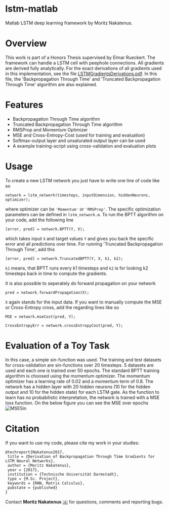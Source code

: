 # lstm-matlab
Matlab LSTM deep learning framework by Moritz Nakatenus.

Overview
=========
This work is part of a Honors Thesis supervised by Elmar Rueckert. The framework can handle a LSTM cell with peephole connections. All gradients are derived fully analytically. For the exact derivations of all gradients used in this implementation, see the file [LSTMGradientsDerivations.pdf](LSTMGradientsDerivations.pdf). In this file, the 'Backpropagation Through Time' and 'Truncated Backpropagation Through Time' algorithm are also explained.

Features
=========
* Backpropagation Through Time algorithm
* Truncated Backpropagation Through Time algorithm
* RMSProp and Momentum Optimizer
* MSE and Cross-Entropy-Cost (used for training and evaluation)
* Softmax-output layer and unsaturated output layer can be used
* A example training-script using cross-validation and evaluation plots

Usage
======
To create a new LSTM network you just have to write one line of code like so

`network = lstm_network(timesteps, inputDimension, hiddenNeurons, optimizer);`

where optimizer can be `'Momentum'` or `'RMSProp'`. The specific optimization parameters can be defined in `lstm_network.m`. To run the BPTT algorithm on your code, add the following line

`[error, pred] = network.BPTT(Y, X);`

which takes input `X` and target values `Y` and gives you back the specific error and all predictions over time. For running 'Truncated Backpropagation Through Time', add this

`[error, pred] = network.TruncatedBPTT(Y, X, k1, k2);`

`k1` means, that BPTT runs every k1 timesteps and `k2` is for looking k2 timesteps back in time to compute the gradients.

It is also possible to seperately do forward propagation on your network

`pred = network.forwardPropagation(X);`

`X` again stands for the input data. If you want to manually compute the MSE or Cross-Entropy cross, add the regarding lines like so

`MSE = network.mseCost(pred, Y);`

`CrossEntropyErr = network.crossEntropyCost(pred, Y);`

Evaluation of a Toy Task
========================
In this case, a simple sin-function was used. The training and test datasets for cross-validation are sin-functions over 20 timesteps. 5 datasets are used and each one is trained over 50 epochs. The standard BPTT training algorithm is choosed using the momentum optimizer. The momentum optimizer has a learning rate of 0.02 and a momentum term of 0.8. The network has a hidden layer with 20 hidden neurons (10 for the hidden output and 10 for the hidden state) for each LSTM gate. As the function to learn has no probabilistic interpretation, the network is trained with a MSE loss function. On the below figure you can see the MSE over epochs
![MSESin](https://github.com/MoritzN89/lstm-matlab/blob/master/images/MSESinPred.svg)

Citation
=========
If you want to use my code, please cite my work in your studies:
```
@techreport{Nakatenus2017,
 title = {Derivation of Backpropagation Through Time Gradients for LSTM Neural Networks},
 author = {Moritz Nakatenus},
 year = {2017},
 institution = {Technische Universität Darmstadt},
 type = {M.Sc. Project},
 keywords = {RNN, Matrix Calculus},
 pubstate = {published}
}
```
Contact **Moritz Nakatenus** [:envelope:](mailto:moritznakatenus@yahoo.de) for questions, comments and reporting bugs.

